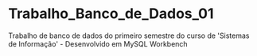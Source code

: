 # Trabalho_Banco_de_Dados_01
Trabalho de banco de dados do primeiro semestre do curso de 'Sistemas de Informação'  - Desenvolvido em MySQL Workbench
